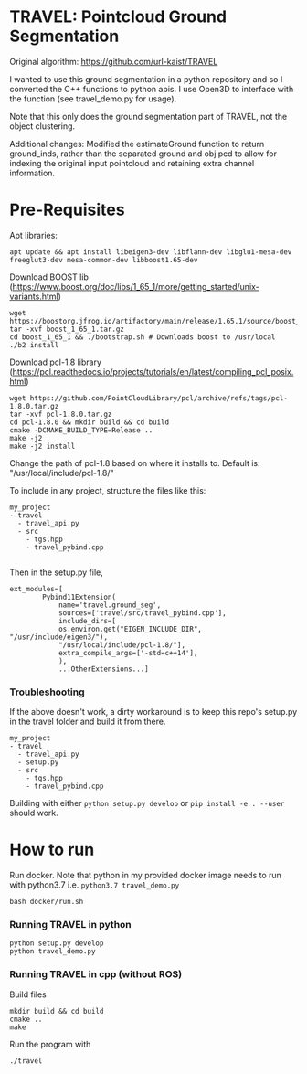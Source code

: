 # TRAVEL: Pointcloud Ground Segmentation
Original algorithm: https://github.com/url-kaist/TRAVEL

I wanted to use this ground segmentation in a python repository and so I converted the C++ functions to python apis. I use Open3D to interface with the function (see travel_demo.py for usage). 

Note that this only does the ground segmentation part of TRAVEL, not the object clustering.

Additional changes: Modified the estimateGround function to return ground_inds, rather than the separated ground and obj pcd to allow for indexing the original input pointcloud and retaining extra channel information.

# Pre-Requisites
Apt libraries:
```
apt update && apt install libeigen3-dev libflann-dev libglu1-mesa-dev freeglut3-dev mesa-common-dev libboost1.65-dev
```
Download BOOST lib (https://www.boost.org/doc/libs/1_65_1/more/getting_started/unix-variants.html)
```
wget https://boostorg.jfrog.io/artifactory/main/release/1.65.1/source/boost_1_65_1.tar.gz
tar -xvf boost_1_65_1.tar.gz
cd boost_1_65_1 && ./bootstrap.sh # Downloads boost to /usr/local
./b2 install
```  
Download pcl-1.8 library (https://pcl.readthedocs.io/projects/tutorials/en/latest/compiling_pcl_posix.html)
```
wget https://github.com/PointCloudLibrary/pcl/archive/refs/tags/pcl-1.8.0.tar.gz
tar -xvf pcl-1.8.0.tar.gz
cd pcl-1.8.0 && mkdir build && cd build
cmake -DCMAKE_BUILD_TYPE=Release ..
make -j2
make -j2 install
```
Change the path of pcl-1.8 based on where it installs to. Default is: "/usr/local/include/pcl-1.8/"

To include in any project, structure the files like this:
```
my_project
- travel
  - travel_api.py 
  - src
    - tgs.hpp
    - travel_pybind.cpp
  
```
Then in the setup.py file, 
```
ext_modules=[
        Pybind11Extension(
            name='travel.ground_seg', 
            sources=['travel/src/travel_pybind.cpp'],
            include_dirs=[
            os.environ.get("EIGEN_INCLUDE_DIR", "/usr/include/eigen3/"),
            "/usr/local/include/pcl-1.8/"],          
            extra_compile_args=['-std=c++14'],
            ), 
            ...OtherExtensions...]
```

### Troubleshooting
If the above doesn't work, a dirty workaround is to keep this repo's setup.py in the travel folder and build it from there.
```
my_project
- travel
  - travel_api.py 
  - setup.py
  - src
    - tgs.hpp
    - travel_pybind.cpp
```    
Building with either `python setup.py develop` or `pip install -e . --user` should work.

# How to run
Run docker. Note that python in my provided docker image needs to run with python3.7 i.e. `python3.7 travel_demo.py`
```
bash docker/run.sh
```

### Running TRAVEL in python
```
python setup.py develop
python travel_demo.py
```


### Running TRAVEL in cpp (without ROS)
Build files
```
mkdir build && cd build
cmake ..
make
```
Run the program with 
```
./travel
```
